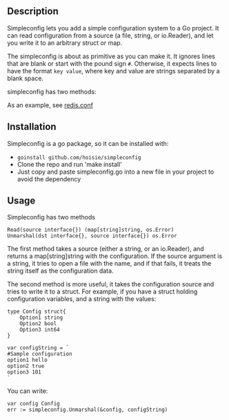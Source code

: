 ## Description 

Simpleconfig lets you add a simple configuration system to a Go project. It can read configuration from a source (a file, string, or io.Reader), and let you write it to an arbitrary struct or map.

The simpleconfig is about as primitive as you can make it. It ignores lines that are blank or start with the pound sign `#`. Otherwise, it expects lines to have the format `key value`, where key and value are strings separated by a blank space. 

simpleconfig has two methods: 

As an example, see [redis.conf](https://github.com/antirez/redis/blob/master/redis.conf)

## Installation

Simpleconfig is a go package, so it can be installed with:

 * `goinstall github.com/hoisie/simpleconfig`
 * Clone the repo and run 'make install'
 * Just copy and paste simpleconfig.go into a new file in your project to avoid the dependency

## Usage

Simpleconfig has two methods

    Read(source interface{}) (map[string]string, os.Error)
    Unmarshal(dst interface{}, source interface{}) os.Error

The first method takes a source (either a string, or an io.Reader), and returns a map[string]string with the configuration. If the source argument is a string, it tries to open a file with the name, and if that fails, it treats the string itself as the configuration data.

The second method is more useful, it takes the configuration source and tries to write it to a struct. For example, if you have a struct holding configuration variables, and a string with the values:

    type Config struct{
        Option1 string
        Option2 bool
        Option3 int64
    }

    var configString = `
    #Sample configuration
    option1 hello
    option2 true
    option3 101
    `

You can write:

    var config Config
    err := simpleconfig.Unmarshal(&config, configString)

